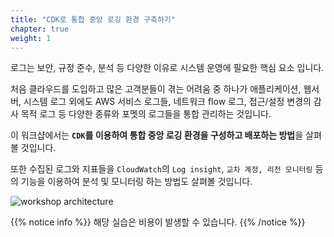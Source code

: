 ```yaml
---
title: "CDK로 통합 중앙 로깅 환경 구축하기"
chapter: true
weight: 1
---
```


로그는 보안, 규정 준수, 분석 등 다양한 이유로 시스템 운영에 필요한 핵심 요소 입니다.

처음 클라우드를 도입하고 많은 고객분들이 겪는 어려움 중 하나가
애플리케이션, 웹서버, 시스템 로그 외에도 AWS 서비스 로그들, 네트워크 flow 로그, 접근/설정 변경의 감사 목적 로그 등 다양한 종류와 포멧의 로그들을 통합 관리하는 것입니다.

이 워크샵에서는 **`CDK`를 이용하여 통합 중앙 로깅 환경을 구성하고 배포하는 방법**을 살펴볼 것입니다.

또한 수집된 로그와 지표들을 `CloudWatch`의 `Log insight`, `교차 계정, 리전 모니터링` 등의 기능을 이용하여 분석 및 모니터링 하는 방법도 살펴볼 것입니다.

![workshop architecture](/images/overview/architecture.png)



{{% notice info %}}
해당 실습은 비용이 발생할 수 있습니다.
{{% /notice %}}

